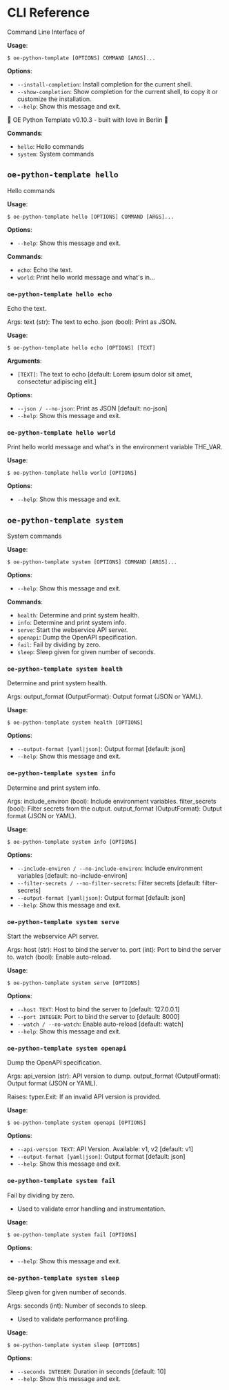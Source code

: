 # CLI Reference

Command Line Interface of

**Usage**:

```console
$ oe-python-template [OPTIONS] COMMAND [ARGS]...
```

**Options**:

* `--install-completion`: Install completion for the current shell.
* `--show-completion`: Show completion for the current shell, to copy it or customize the installation.
* `--help`: Show this message and exit.

🧠 OE Python Template v0.10.3 - built with love in Berlin 🐻

**Commands**:

* `hello`: Hello commands
* `system`: System commands

## `oe-python-template hello`

Hello commands

**Usage**:

```console
$ oe-python-template hello [OPTIONS] COMMAND [ARGS]...
```

**Options**:

* `--help`: Show this message and exit.

**Commands**:

* `echo`: Echo the text.
* `world`: Print hello world message and what&#x27;s in...

### `oe-python-template hello echo`

Echo the text.

Args:
    text (str): The text to echo.
    json (bool): Print as JSON.

**Usage**:

```console
$ oe-python-template hello echo [OPTIONS] [TEXT]
```

**Arguments**:

* `[TEXT]`: The text to echo  [default: Lorem ipsum dolor sit amet, consectetur adipiscing elit.]

**Options**:

* `--json / --no-json`: Print as JSON  [default: no-json]
* `--help`: Show this message and exit.

### `oe-python-template hello world`

Print hello world message and what&#x27;s in the environment variable THE_VAR.

**Usage**:

```console
$ oe-python-template hello world [OPTIONS]
```

**Options**:

* `--help`: Show this message and exit.

## `oe-python-template system`

System commands

**Usage**:

```console
$ oe-python-template system [OPTIONS] COMMAND [ARGS]...
```

**Options**:

* `--help`: Show this message and exit.

**Commands**:

* `health`: Determine and print system health.
* `info`: Determine and print system info.
* `serve`: Start the webservice API server.
* `openapi`: Dump the OpenAPI specification.
* `fail`: Fail by dividing by zero.
* `sleep`: Sleep given for given number of seconds.

### `oe-python-template system health`

Determine and print system health.

Args:
    output_format (OutputFormat): Output format (JSON or YAML).

**Usage**:

```console
$ oe-python-template system health [OPTIONS]
```

**Options**:

* `--output-format [yaml|json]`: Output format  [default: json]
* `--help`: Show this message and exit.

### `oe-python-template system info`

Determine and print system info.

Args:
    include_environ (bool): Include environment variables.
    filter_secrets (bool): Filter secrets from the output.
    output_format (OutputFormat): Output format (JSON or YAML).

**Usage**:

```console
$ oe-python-template system info [OPTIONS]
```

**Options**:

* `--include-environ / --no-include-environ`: Include environment variables  [default: no-include-environ]
* `--filter-secrets / --no-filter-secrets`: Filter secrets  [default: filter-secrets]
* `--output-format [yaml|json]`: Output format  [default: json]
* `--help`: Show this message and exit.

### `oe-python-template system serve`

Start the webservice API server.

Args:
    host (str): Host to bind the server to.
    port (int): Port to bind the server to.
    watch (bool): Enable auto-reload.

**Usage**:

```console
$ oe-python-template system serve [OPTIONS]
```

**Options**:

* `--host TEXT`: Host to bind the server to  [default: 127.0.0.1]
* `--port INTEGER`: Port to bind the server to  [default: 8000]
* `--watch / --no-watch`: Enable auto-reload  [default: watch]
* `--help`: Show this message and exit.

### `oe-python-template system openapi`

Dump the OpenAPI specification.

Args:
    api_version (str): API version to dump.
    output_format (OutputFormat): Output format (JSON or YAML).

Raises:
    typer.Exit: If an invalid API version is provided.

**Usage**:

```console
$ oe-python-template system openapi [OPTIONS]
```

**Options**:

* `--api-version TEXT`: API Version. Available: v1, v2  [default: v1]
* `--output-format [yaml|json]`: Output format  [default: json]
* `--help`: Show this message and exit.

### `oe-python-template system fail`

Fail by dividing by zero.

- Used to validate error handling and instrumentation.

**Usage**:

```console
$ oe-python-template system fail [OPTIONS]
```

**Options**:

* `--help`: Show this message and exit.

### `oe-python-template system sleep`

Sleep given for given number of seconds.

Args:
    seconds (int): Number of seconds to sleep.

- Used to validate performance profiling.

**Usage**:

```console
$ oe-python-template system sleep [OPTIONS]
```

**Options**:

* `--seconds INTEGER`: Duration in seconds  [default: 10]
* `--help`: Show this message and exit.
